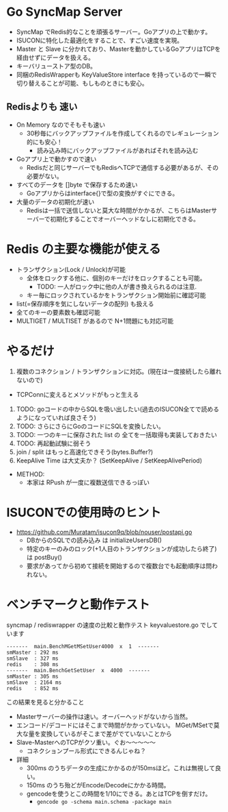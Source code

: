 # Go SyncMap Server

- SyncMap でRedis的なことを頑張るサーバー。Goアプリの上で動かす。
- ISUCONに特化した最適化をすることで、すごい速度を実現。
- Master と Slave に分かれており、Masterを動かしているGoアプリはTCPを経由せずにデータを扱える。
- キーバリューストア型のDB。
- 同梱のRedisWrapperも KeyValueStore interface を持っているので一瞬で切り替えることが可能、もしものときにも安心。


## Redisよりも 速い
- On Memory なのでそもそも速い
  - 30秒毎にバックアップファイルを作成してくれるのでレギュレーション的にも安心！
    -  読み込み時にバックアップファイルがあればそれを読み込む
- Goアプリ上で動かすので速い
  - Redisだと同じサーバーでもRedisへTCPで通信する必要があるが、その必要がない。
- すべてのデータを []byte で保存するため速い
  - Goアプリからはinterface{}で型の変換がすぐにできる。
- 大量のデータの初期化が速い
  - Redisは一括で送信しないと莫大な時間がかかるが、こちらはMasterサーバーで初期化することでオーバーヘッドなしに初期化できる。

# Redis の主要な機能が使える
- トランザクション(Lock / Unlock)が可能
  - 全体をロックする他に、個別のキーだけをロックすることも可能。
    - TODO: 一人がロック中に他の人が書き換えられるのは注意.
  - キー毎にロックされているかをトランザクション開始前に確認可能
- list(=保存順序を気にしないデータの配列) も扱える
- 全てのキーの要素数も確認可能
- MULTIGET / MULTISET があるので N+1問題にも対応可能


# やるだけ
1. 複数のコネクション / トランザクションに対応。(現在は一度接続したら離れないので)
  - TCPConnに変えるとメソッドがもっと生える
1. TODO: goコードの中からSQLを吸い出したい(過去のISUCON全てで読めるようになっていれば良さそう)
1. TODO: さらにさらにGoのコードにSQLを変換したい。
1. TODO: 一つのキーに保存された list の 全てを一括取得も実装しておきたい
1. TODO: 再起動試験に弱そう
1. join / split はもっと高速化できそう(bytes.Buffer?)
1. KeepAlive Time は大丈夫か？ (SetKeepAlive / SetKeepAlivePeriod)
- METHOD:
  - 本家は RPush が一度に複数送信できるっぽい
# ISUCONでの使用時のヒント
- https://github.com/Muratam/isucon9q/blob/nouser/postapi.go
  - DBからのSQLでの読み込み は initializeUsersDB()
  - 特定のキーのみのロック(+1人目のトランザクションが成功したら終了) は postBuy()
  - 要求があってから初めて接続を開始するので複数台でも起動順序は問われない。



# ベンチマークと動作テスト

syncmap / rediswrapper の速度の比較と動作テスト keyvaluestore.go でしています

```
-------  main.BenchMGetMSetUser4000  x  1  -------
smMaster : 292 ms
smSlave  : 327 ms
redis    : 308 ms
-------  main.BenchGetSetUser  x  4000  -------
smMaster : 305 ms
smSlave  : 2164 ms
redis    : 852 ms
```

この結果を見ると分かること

-  Masterサーバーの操作は速い。オーバーヘッドがないから当然。
- エンコード/デコードにはそこまで時間がかかっていない。 MGet/MSetで莫大な量を変換しているがそこまで差がでていないことから
- Slave-MasterへのTCPがクソ重い。ぐお〜〜〜〜〜
  - コネクションプール形式にできるんじゃね？
- 詳細
  - 300ms のうちデータの生成にかかるのが150msほど。これは無視して良い。
  - 150ms のうち殆どがEncode/Decodeにかかる時間。
  - gencodeを使うとこの時間を1/10にできる。あとはTCPを倒すだけ。
    - `gencode go -schema main.schema -package main`
